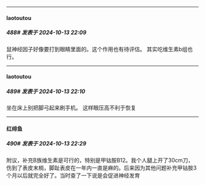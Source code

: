 ﻿
*****

####  laotoutou  
##### 488#       发表于 2024-10-13 22:09

鼠神经因子好像要打到眼睛里面的。这个作用也有待评估。
其实吃维生素b组也行。

*****

####  laotoutou  
##### 489#       发表于 2024-10-13 22:10

坐在床上别把脚弓起来刷手机。
这样眼压高不利于恢复


*****

####  红绯鱼  
##### 490#       发表于 2024-10-13 22:29

附议，补充B族维生素是可行的，特别是甲钴胺B12。我个人腿上开了30cm刀，伤到了表皮末梢，脚趾表皮在一年内一直是麻的。后来因为其他问题补充甲钴胺3个月以后就完全好了。当时查了一下说是会促进神经发育

